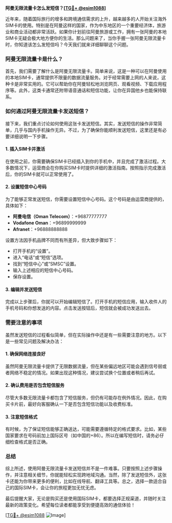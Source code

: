 **阿曼无限流量卡怎么发短信？[[TG💪+ @esim1088](https://t.me/s/esim1088)]**

近年来，随着国际旅行的增多和跨境通信需求的上升，越来越多的人开始关注海外SIM卡的使用。特别是在阿曼这样的国家，作为中东地区的一个重要经济体，旅游业和商业活动都非常活跃。如果你计划前往阿曼旅游或工作，拥有一张阿曼的本地SIM卡无疑会极大地方便你的生活。那么问题来了，当你手握一张阿曼无限流量卡时，你知道该怎么发短信吗？今天我们就来详细聊聊这个问题。

### 阿曼无限流量卡是什么？

首先，我们需要了解什么是阿曼无限流量卡。简单来说，这是一种可以在阿曼使用的本地SIM卡，通常提供不限量的数据流量服务。对于经常需要上网的人来说，这种卡是非常实用的。它可以帮助你在阿曼轻松地浏览网页、观看视频、下载应用程序等。此外，这类卡通常还附带语音通话和短信功能，让你在异国他乡也能保持联系。

### 如何通过阿曼无限流量卡发送短信？

接下来，我们重点讨论如何使用这张卡发送短信。其实，发送短信的操作非常简单，几乎与国内手机操作无异。不过，为了确保你能顺利发送短信，这里还是有必要详细说明一下步骤。

#### 1. 插入SIM卡并激活

在使用之前，你需要确保SIM卡已经插入到你的手机中，并且完成了激活过程。大多数情况下，运营商会在你购买SIM卡时提供详细的激活指南。按照指示完成激活后，你的SIM卡就可以正常使用了。

#### 2. 设置短信中心号码

为了能够正常发送短信，你需要设置短信中心号码。这个号码是由运营商提供的，具体如下：

- **阿曼电信（Oman Telecom）**：+96877777777
- **Vodafone Oman**：+96899999999
- **Afranet**：+96888888888

设置方法因手机品牌不同而有所差异，但大致步骤如下：

- 打开手机的“设置”。
- 进入“电话”或“短信”选项。
- 找到“短信中心”或“SMSC”设置。
- 输入上述相应的短信中心号码。
- 保存设置。

#### 3. 编辑并发送短信

完成以上步骤后，你就可以开始编辑短信了。打开手机的短信应用，输入收件人的手机号码和你想发送的内容。点击发送按钮后，短信就会被成功发送出去。

### 需要注意的事项

虽然发送短信的过程看似简单，但在实际操作中还是有一些需要注意的地方。以下是一些常见问题及解决办法：

#### 1. 确保网络连接良好

虽然阿曼无限流量卡提供了无限数据流量，但在某些偏远地区可能会遇到信号弱或者网络不稳定的情况。如果出现这种情况，建议尝试换个位置或者稍后再试。

#### 2. 确认费用是否包含短信服务

尽管大多数无限流量卡都包含了短信服务，但仍有可能存在例外情况。因此，在购买卡片前，最好向客服确认一下是否包含短信功能以及收费标准。

#### 3. 注意短信格式

有时候，为了保证短信能够正确送达，可能需要遵循特定的格式要求。比如，某些国家要求在号码前加上国际区号（如中国的+86）。所以在编写短信时，请务必仔细检查格式是否正确。

### 总结

综上所述，使用阿曼无限流量卡发送短信并不是一件难事。只要按照上述步骤操作，并注意相关细节，你就能轻松实现跨地域沟通。当然，除了发送短信外，这张卡还能为你带来更多的便利，比如在线导航、翻译工具等。总之，选择一款适合自己的国际SIM卡，会让你的旅程更加无忧无虑。

最后提醒大家，无论是购买还是使用国际SIM卡，都要选择正规渠道，并随时关注最新的政策变化。希望每位读者都能享受到便捷高效的通信体验！

[[TG💪+ @esim1088](https://t.me/s/esim1088) ![Image](https://i.postimg.cc/4NQfJmqS/Snipaste-2025-05-13-00-14-12.png)]
